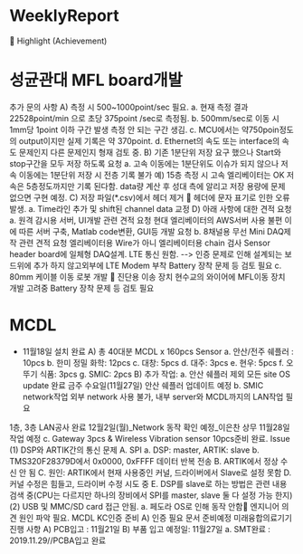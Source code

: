 # WeeklyReport
 Highlight (Achievement)

# 성균관대 MFL board개발
추가 문의 사항
A) 측정 시 500~1000point/sec 필요.
a. 현재 측정 결과 22528point/min 으로 초당 375point /sec로 측정됨.
b. 500mm/sec로 이동 시 1mm당 1point 이하 구간 발생 측정 안 되는 구간 생김.
c. MCU에서는 약750poin정도의 output이지만 실제 기록은 약 370point.
d. Ethernet의 속도 또는 interface의 속도 문제인지 다른 문제인지 형재 검토 중.
B) 기존 1분단위 저장 요구 했으나 Start와 stop구간을 모두 저장 하도록 요청
a. 고속 이동에는 1분단위도 이슈가 되지 않으나 저속 이동에는 1분단위 저장 시 전층 기록
불가
예) 15층 측정 시 고속 엘리베이터는 OK 저속은 5층정도까지만 기록 된다함.
data량 계산 후 성대 측에 알리고 저장 용량에 문제 없으면 구현 예정.
C) 저장 파일(*.csv)에서 헤더 제거  헤더에 문자 표기로 인한 오류 발생.
a. Time라인 추가 및 shift된 channel data 교정
D) 아래 사항에 대한 견적 요청
a. 원격 감시용 서버, UI개발 관련 견적 요청
현대 엘리베이터의 AWS서버 사용 불편
이에 따른 서버 구축, Matlab code변환, GUI등 개발 요청
b. 8채널용 무선 Mini DAQ제작 관련 견적 요청
엘리베이터용 Wire가 아니 엘리베이터용 chain 검사
Sensor header board에 일체형 DAQ설계.
LTE 통신 원함. --> 인증 문제로 인해 설계되는 보드위에 추가 하지 않고외부에 LTE Modem
부착
Battery 장착 문제 등 검토 필요
c. 80mm 케이블 이동 로봇 개발  진단용 이송 장치
현수교의 와이어에 MFL이동 장치 개발 고려중
Battery 장착 문제 등 검토 필요

# MCDL
- 11월18일 설치 완료
A) 총 40대분 MCDL x 160pcs Sensor
a. 안산/전주 쉐플러 : 10pcs
b. 한미 정밀 화학: 12pcs
c. 대창: 5pcs
d. 대주: 3pcs
e. 현우: 5pcs
f. 오뚜기 식품: 3pcs
g. SMIC: 2pcs
B) 추가 작업:
a. 안산 쉐플러 제외 모든 site OS update 완료
금주 수요일(11월27일) 안산 쉐플러 업데이트 예정
b. SMIC network작업
외부 network 사용 불가, 내부 server와 MCDL까지의 LAN작업 필요

1층, 3층 LAN공사 완료
12월2일(월)_Network 동작 확인 예정_이은찬 상무
11월28일 작업 예정
c. Gateway 3pcs & Wireless Vibration sensor 10pcs준비 완료.
Issue
(1) DSP와 ARTIK간의 통신 문제
A. SPI
a. DSP: master, ARTIK: slave
b. TMS320F28379D에서 0x0000, 0xFFFF 데이터 반복 전송
B. ARTIK에서 정상 수신 안 됨
C. 원인: ARTIK에서 현재 사용중인 커널, 드라이버에서 Slave로 설정 못함
D. 커널 수정은 힘들고, 드라이버 수정 시도 중
E. DSP를 slave로 하는 방법은 관련 내용 검색 중(CPU는 다르지만 하나의 장비에서 SPI를 master,
slave 둘 다 설정 가능 한지)
(2) USB 및 MMC/SD card 접근 안됨.
a. 페도라 OS로 인해 동작 안함 엔지니어 의견
원인 파악 필요.
MCDL KC인증 준비
A) 인증 필요 문서 준비예정
미래융합의료기기
진행 사항
A) PCB입고 : 11월21일
B) 부품 입고 예정일: 11월27일
a. SMT완료 : 2019.11.29//PCBA입고 완료

